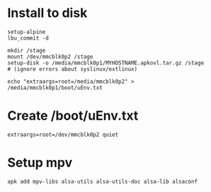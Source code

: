# Install to disk

```
setup-alpine
lbu_commit -d

mkdir /stage
mount /dev/mmcblk0p2 /stage
setup-disk -o /media/mmcblk0p1/MYHOSTNAME.apkovl.tar.gz /stage
# (ignore errors about syslinux/extlinux)

echo "extraargs=root=/media/mmcblk0p2" > /media/mmcblk0p1/boot/uEnv.txt

```

# Create /boot/uEnv.txt
```
extraargs=root=/dev/mmcblk0p2 quiet
```

# Setup mpv
```
apk add mpv-libs alsa-utils alsa-utils-doc alsa-lib alsaconf
```
